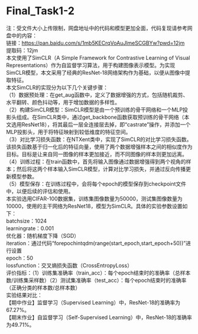 # Final_Task1-2  
注：受文件大小上传限制，网盘地址中的代码和模型更加全面，代码复现请参考网盘中的内容：  
链接：https://pan.baidu.com/s/1mb5KECrqVoAuJlmeSCGBYw?pwd=12jm   
提取码：12jm   
   本文使用了SimCLR（A Simple Framework for Contrastive Learning of Visual Representations）作为自监督学习算法，用于构建图像表示模型。为实现SimCLR模型，本文采用了经典的ResNet-18网络架构作为基础，以便从图像中提取特征。  
本文SimCLR的实现分为以下几个关键步骤：  
（1）数据预处理：在get_aug函数中，定义了数据增强的方式，包括随机裁剪、水平翻转、颜色抖动等，用于增加数据的多样性。  
（2）构建SimCLR模型：SimCLR模型是由一个预训练的骨干网络和一个MLP投影头组成。在SimCLR类中，通过get_backbone函数获取预训练的骨干网络（本文选用ResNet18），将其最后一层全连接层去掉，即“castrate”操作，并添加一个MLP投影头，用于将特征映射到较低维度的特征空间。  
（3）对比学习损失函数：在NTXent类中，实现了SimCLR的对比学习损失函数。该损失函数基于归一化后的特征向量，使用了两个数据增强样本之间的相似度作为目标。目标是让来自同一图像的样本更加接近，而不同图像的样本则更加远离。  
（4）训练过程：在train函数中，首先将输入图像通过数据增强得到两个视角的样本；然后将这两个样本输入SimCLR模型，计算对比学习损失，并通过反向传播更新模型参数。  
（5）模型保存：在训练过程中，会将每个epoch的模型保存到checkpoint文件中，以便后续的评估和使用。  
本实验选用CIFAR-100数据集，训练集图像数量为50000，测试集图像数量为10000，使用的主干网络为ResNet18，模型为SimCLR。具体的实验参数设置如下：  
batchsize：1024  
learningrate：0.001  
优化器：随机梯度下降（SGD）  
iteration：通过代码“forepochintqdm(range(start_epoch,start_epoch+50))”进行设置  
epoch：50  
lossfunction：交叉熵损失函数（CrossEntropyLoss）  
评价指标：（1）训练集准确率（train_acc）：每个epoch结束时的准确率（总样本数/训练集采样数）（2）测试集准确率（test_acc）：每个epoch结束时的准确率（正确分类的样本数/总样本数）  
实验结果对比：  
【期中作业】监督学习（Supervised Learning）中，ResNet-18的准确率为67.27%。  
【期末作业】自监督学习（Self-Supervised Learning）中，ResNet-18的准确率为49.71%。
